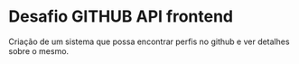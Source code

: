 # Desafio **GITHUB API** frontend

Criação de um sistema que possa encontrar perfis no github e ver detalhes sobre o mesmo. 
